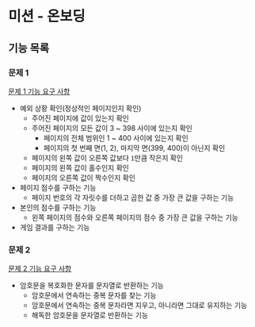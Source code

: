 # 미션 - 온보딩

## 기능 목록

### 문제 1

[문제 1 기능 요구 사항](./docs/PROBLEM1.md)

- 예외 상황 확인(정상적인 페이지인지 확인)
    - 주어진 페이지에 값이 있는지 확인
    - 주어진 페이지의 모든 값이 3 ~ 398 사이에 있는지 확인
      - 페이지의 전체 범위인 1 ~ 400 사이에 있는지 확인
      - 페이지의 첫 번째 면(1, 2), 마지막 면(399, 400)이 아닌지 확인
    - 페이지의 왼쪽 값이 오른쪽 값보다 `1`만큼 작은지 확인
    - 페이지의 왼쪽 값이 홀수인지 확인
    - 페이지의 오른쪽 값이 짝수인지 확인
- 페이지 점수를 구하는 기능
  - 페이지 번호의 각 자릿수를 더하고 곱한 값 중 가장 큰 값을 구하는 기능
- 본인의 점수를 구하는 기능
  - 왼쪽 페이지의 점수와 오른쪽 페이지의 점수 중 가장 큰 값을 구하는 기능
- 게임 결과를 구하는 기능

### 문제 2

[문제 2 기능 요구 사항](./docs/PROBLEM2.md)

- 암호문을 복호화한 문자를 문자열로 반환하는 기능
    - 암호문에서 연속하는 중복 문자를 찾는 기능
    - 암호문에서 연속하는 중복 문자라면 지우고, 아니라면 그대로 유지하는 기능
    - 해독한 암호문을 문자열로 반환하는 기능